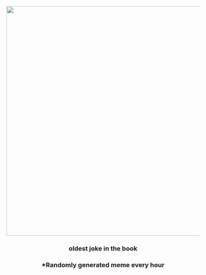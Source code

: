 <p align="center">
        <img src="https://i.redd.it/cw2mjxved0k91.gif" width="600" height="600">
        </p>
        <h3 align="center">oldest joke in the book</h3>
        <h3 align="center">*Randomly generated meme every hour</h3>
    